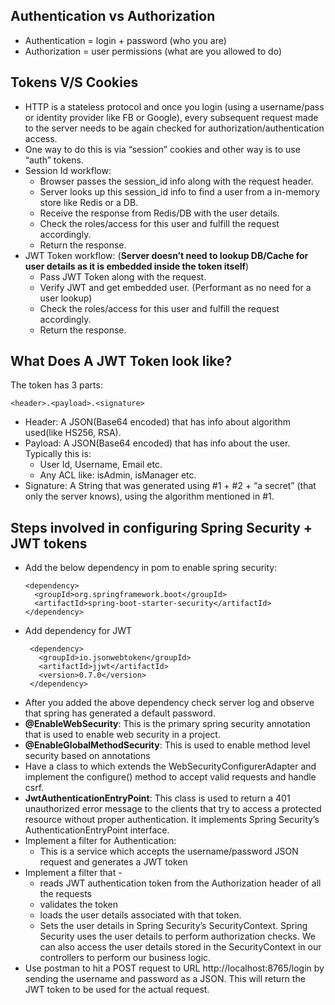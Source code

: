 ## Authentication vs Authorization
* Authentication = login + password (who you are)
* Authorization = user permissions (what are you allowed to do)

## Tokens V/S Cookies
* HTTP is a stateless protocol and once you login (using a username/pass or identity provider like FB or Google), every 
subsequent request made to the server needs to be again checked for authorization/authentication access.
* One way to do this is via “session” cookies and other way is to use “auth” tokens.
* Session Id workflow:
  * Browser passes the session_id info along with the request header.
  * Server looks up this session_id info to find a user from a in-memory store like Redis or a DB.
  * Receive the response from Redis/DB with the user details.
  * Check the roles/access for this user and fulfill the request accordingly.
  * Return the response.
* JWT Token workflow: (**Server doesn’t need to lookup DB/Cache for user details as it is embedded inside the token itself**)
  * Pass JWT Token along with the request.
  * Verify JWT and get embedded user. (Performant as no need for a user lookup)
  * Check the roles/access for this user and fulfill the request accordingly.
  * Return the response.
  
## What Does A JWT Token look like?
The token has 3 parts: 
```
<header>.<payload>.<signature>
```
* Header: A JSON(Base64 encoded) that has info about algorithm used(like HS256, RSA).
* Payload: A JSON(Base64 encoded) that has info about the user. Typically this is:
  * User Id, Username, Email etc.
  * Any ACL like: isAdmin, isManager etc.
* Signature: A String that was generated using #1 + #2 + “a secret” (that only the server knows), using the algorithm mentioned in #1.

## Steps involved in configuring Spring Security + JWT tokens
* Add the below dependency in pom to enable spring security:
  ```
  <dependency>
    <groupId>org.springframework.boot</groupId>
    <artifactId>spring-boot-starter-security</artifactId>
  </dependency>
  ```
* Add dependency for JWT
  ```
   <dependency>
     <groupId>io.jsonwebtoken</groupId>
     <artifactId>jjwt</artifactId>
     <version>0.7.0</version>
   </dependency>
  ```
* After you added the above dependency check server log and observe that spring has generated a default password.
* **@EnableWebSecurity**: This is the primary spring security annotation that is used to enable web security in a project.
* **@EnableGlobalMethodSecurity**: This is used to enable method level security based on annotations
* Have a class to which extends the WebSecurityConfigurerAdapter and implement the configure() method to accept valid requests and handle csrf.
* **JwtAuthenticationEntryPoint**: This class is used to return a 401 unauthorized error message to the clients that try to access a protected resource without proper authentication. It implements Spring Security’s AuthenticationEntryPoint interface.
* Implement a filter for Authentication:
  * This is a service which accepts the username/password JSON request and generates a JWT token
* Implement a filter that -
  * reads JWT authentication token from the Authorization header of all the requests
  * validates the token
  * loads the user details associated with that token.
  * Sets the user details in Spring Security’s SecurityContext. Spring Security uses the user details to perform authorization checks. We can also access the user details stored in the SecurityContext in our controllers to perform our business logic.
 * Use postman to hit a POST request to URL http://localhost:8765/login by sending the username and password as a JSON. This will return the JWT token to be used for the actual request.


